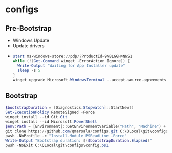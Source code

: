 # configs

## Pre-Bootstrap

- Windows Update
- Update drivers
- ```powershell
  start ms-windows-store://pdp/?ProductId=9NBLGGH4NNS1
  while (!(Get-Command winget -ErrorAction Ignore)) {
    Write-Output "Waiting for App Installer update"
    sleep -s 5
  }
  winget upgrade Microsoft.WindowsTerminal --accept-source-agreements
  ```

## Bootstrap

```powershell
$bootstrapDuration = [Diagnostics.Stopwatch]::StartNew()
Set-ExecutionPolicy RemoteSigned -Force
winget install --id Git.Git
winget install --id Microsoft.PowerShell
$env:Path = [Environment]::GetEnvironmentVariable("Path", "Machine") + ";" + [Environment]::GetEnvironmentVariable("Path", "User")
git clone https://github.com/qmarsala/configs.git C:\QLocal\git\configs
pwsh -NoProfile -c "Install-Module PSReadLine -Force"
Write-Output "Bootstrap duration: $($bootstrapDuration.Elapsed)"
pwsh -NoExit C:\QLocal\git\configs\config.ps1
```
